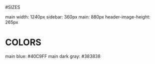 #SIZES

main width: 1240px
sidebar: 360px
main: 880px
header-image-height: 265px


# COLORS

main blue: #40C9FF
main dark gray: #383838
